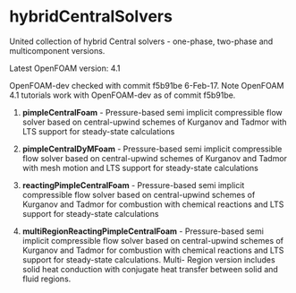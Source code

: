 # hybridCentralSolvers
United collection of hybrid  Central solvers - one-phase, two-phase and multicomponent versions.

Latest OpenFOAM version: 4.1

OpenFOAM-dev checked with commit f5b91be 6-Feb-17. Note OpenFOAM 4.1 tutorials work with OpenFOAM-dev as of commit f5b91be.

1. **pimpleCentralFoam** - Pressure-based semi implicit compressible flow solver based on central-upwind schemes of
Kurganov and Tadmor with LTS support for steady-state calculations

2. **pimpleCentralDyMFoam** - Pressure-based semi implicit compressible flow solver based on central-upwind schemes of
Kurganov and Tadmor with mesh motion and LTS support for steady-state calculations

3. **reactingPimpleCentralFoam** - Pressure-based semi implicit compressible flow solver based on central-upwind schemes of 
Kurganov and Tadmor for combustion with chemical reactions and LTS support for steady-state calculations

4. **multiRegionReactingPimpleCentralFoam** - Pressure-based semi implicit compressible flow solver based on central-upwind
schemes of Kurganov and Tadmor for combustion with chemical reactions and LTS support for steady-state calculations. Multi-
Region version includes solid heat conduction with conjugate heat transfer between solid and fluid regions.
